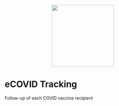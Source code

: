 <p align="center">
    <img src="https://image.noelshack.com/fichiers/2021/12/3/1616614062-smilie-4931132-1280.png" width="200">
</p>

# eCOVID Tracking

Follow-up of each COVID vaccine recipient
